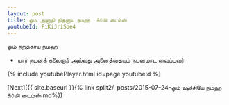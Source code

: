 ```yaml
---
layout: post
title: ஓம் அனாதி நிதனாய நமஹ  ௧௦௮ டைம்ஸ்
youtubeId: FiKiJriSoe4
---
```

 
 
 ஓம் நற்தகாய நமஹ  
 
 -  யார் நடனக் கலைஞர் அல்லது அனைத்தையும் நடனமாட வைப்பவர் 
 
  
 
  
 
 
 
 
 
 


{% include youtubePlayer.html id=page.youtubeId %}
 
[Next]({{ site.baseurl }}{% link  split2/_posts/2015-07-24-ஓம் ஷுச்சியே நமஹ ௧௦௮ டைம்ஸ்.md%})
 
